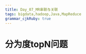 ```yaml
---
title: Day_07_MR串联与关联
tags: bigdata,hadoop,Java,MapReduce
grammar_cjkRuby: true
---
```


# 分为度topN问题